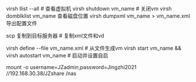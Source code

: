 virsh llist --all  # 查看虚拟机
virsh shutdown vm_name # 关闭vm
virsh domblklist vm_name	查看磁盘位置
virsh dumpxml vm_name > vm_name.xml 导出配置文件

scp 复制到目标服务器    # 复制xml文件和vd


virsh define --file vm_name.xml # 从文件生成vm
virsh start vm_name && virsh autostart vm_name # 启动并设置自启


mount -o username=JZadmin,password=Jingzhi2021 //192.168.30.38/JZshare /nas
